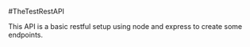 #TheTestRestAPI

This API is a basic restful setup using node and express to create some endpoints.
